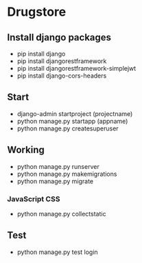 # Drugstore

## Install django packages

- pip install django
- pip install djangorestframework
- pip install djangorestframework-simplejwt
- pip install django-cors-headers

## Start

- django-admin startproject (projectname)
- python manage.py startapp (appname)
- python manage.py createsuperuser

## Working

- python manage.py runserver
- python manage.py makemigrations
- python manage.py migrate

### JavaScript CSS

- python manage.py collectstatic

## Test
- python manage.py test login